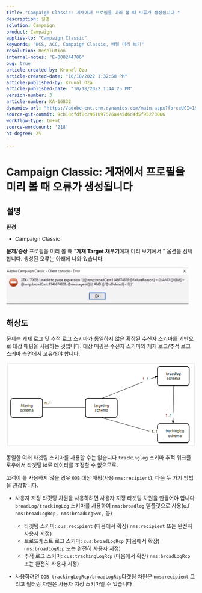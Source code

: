 ```yaml
---
title: "Campaign Classic: 게재에서 프로필을 미리 볼 때 오류가 생성됩니다."
description: 설명
solution: Campaign
product: Campaign
applies-to: "Campaign Classic"
keywords: "KCS, ACC, Campaign Classic, 배달 미리 보기"
resolution: Resolution
internal-notes: "E-000244706"
bug: true
article-created-by: Krunal Oza
article-created-date: "10/18/2022 1:32:58 PM"
article-published-by: Krunal Oza
article-published-date: "10/18/2022 1:44:25 PM"
version-number: 3
article-number: KA-16832
dynamics-url: "https://adobe-ent.crm.dynamics.com/main.aspx?forceUCI=1&pagetype=entityrecord&etn=knowledgearticle&id=87df405c-e94e-ed11-bba2-00224808679b"
source-git-commit: 9cb18cfdf8c2961097576a4a5d6d4d5f95273066
workflow-type: tm+mt
source-wordcount: '218'
ht-degree: 2%

---
```


# Campaign Classic: 게재에서 프로필을 미리 볼 때 오류가 생성됩니다

## 설명

<b>환경</b>
- Campaign Classic



<b>문제/증상</b>
프로필을 미리 볼 때 &quot;<b>게재 Target 채우기</b>게재 미리 보기에서 &quot; 옵션을 선택합니다. 생성된 오류는 아래에 나와 있습니다.

![](assets/___88df405c-e94e-ed11-bba2-00224808679b___.jpeg)




## 해상도


문제는 게재 로그 및 추적 로그 스키마가 동일하지 않은 확장된 수신자 스키마를 기반으로 대상 매핑을 사용하는 것입니다. 대상 매핑은 수신자 스키마와 게재 로그/추적 로그 스키마 측면에서 고유해야 합니다.

![](assets/3ec555a6-30d1-ec11-a7b5-0022480a8d10.png)

동일한 여러 타겟팅 스키마를 사용할 수는 없습니다 `trackinglog` 스키마 추적 워크플로우에서 타겟팅 id로 데이터를 조정할 수 없으므로.

고객이 를 사용하지 않을 경우 `OOB` 대상 매핑(사용 `nms:recipient`). 다음 두 가지 방법을 권장합니다.

- 사용자 지정 타깃팅 차원을 사용하려면 사용자 지정 타겟팅 차원을 만들어야 합니다 `broadLog/trackingLog` 스키마를 사용하여 `nms:broadlog` 템플릿으로 사용(c.f `nms:broadLogRcp, nms:broadLogSvc,` 등)

   - 타겟팅 스키마: `cus:recipient` (다음에서 확장) `nms:recipient` 또는 완전히 사용자 지정)
   - 브로드캐스트 로그 스키마: `cus:broadLogRcp` (다음에서 확장) `nms:broadLogRcp` 또는 완전히 사용자 지정)
   - 추적 로그 스키마: `cus:trackingLogRcp` (다음에서 확장) `nms:broadLogRcp` 또는 완전히 사용자 지정)
- 사용하려면 `OOB trackingLogRcp/broadLogRcp`타겟팅 차원은 `nms:recipient` 그리고 필터링 차원은 사용자 지정 스키마일 수 있습니다



